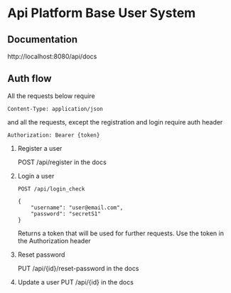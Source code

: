 # Api Platform Base User System

## Documentation

http://localhost:8080/api/docs

## Auth flow

All the requests below require
```http request
Content-Type: application/json
```
and all the requests, except the registration and login require auth header 
```http request
Authorization: Bearer {token}
```

1. Register a user

    POST /api/register in the docs

1.  Login a user
    ```
    POST /api/login_check
    
    {
    	"username": "user@email.com",
    	"password": "secretS1"
    }
    ```
    Returns a token that will be used for further requests.
    Use the token in the Authorization header
1.  Reset password

    PUT /api/{id}/reset-password in the docs
1. Update a user
    PUT /api/{id} in the docs
